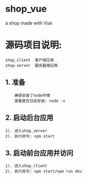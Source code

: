 # shop_vue
a shop made with Vue

# 源码项目说明:
	shop_client  客户端应用
	shop-server  服务器端应用



## 1. 准备
	    确保安装了node环境
		查看是否已经安装: node -v

## 2. 启动后台应用
	1). 进入shop_server
	2). 执行命令: npm start

## 3. 启动前台应用并访问
	1). 进入shop_client 
	2). 执行命令: npm start/npm run dev
